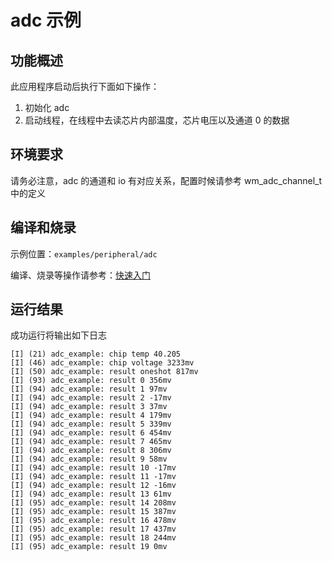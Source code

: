 # adc 示例

## 功能概述

此应用程序启动后执行下面如下操作：

1. 初始化 adc
2. 启动线程，在线程中去读芯片内部温度，芯片电压以及通道 0 的数据

## 环境要求

请务必注意，adc 的通道和 io 有对应关系，配置时候请参考 wm_adc_channel_t 中的定义

## 编译和烧录

示例位置：`examples/peripheral/adc`

编译、烧录等操作请参考：[快速入门](https://doc.winnermicro.net/w800/zh_CN/2.2-beta.2/get_started/index.html)

## 运行结果

成功运行将输出如下日志

```
[I] (21) adc_example: chip temp 40.205
[I] (46) adc_example: chip voltage 3233mv
[I] (50) adc_example: result oneshot 817mv
[I] (93) adc_example: result 0 356mv
[I] (94) adc_example: result 1 97mv
[I] (94) adc_example: result 2 -17mv
[I] (94) adc_example: result 3 37mv
[I] (94) adc_example: result 4 179mv
[I] (94) adc_example: result 5 339mv
[I] (94) adc_example: result 6 454mv
[I] (94) adc_example: result 7 465mv
[I] (94) adc_example: result 8 306mv
[I] (94) adc_example: result 9 58mv
[I] (94) adc_example: result 10 -17mv
[I] (94) adc_example: result 11 -17mv
[I] (94) adc_example: result 12 -16mv
[I] (94) adc_example: result 13 61mv
[I] (95) adc_example: result 14 208mv
[I] (95) adc_example: result 15 387mv
[I] (95) adc_example: result 16 478mv
[I] (95) adc_example: result 17 437mv
[I] (95) adc_example: result 18 244mv
[I] (95) adc_example: result 19 0mv
```